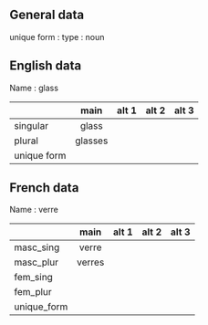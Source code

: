 ## General data

unique form :
type : noun

## English data

Name : glass

|             |  main   | alt 1 | alt 2 | alt 3 |
| :---------- | :-----: | :---: | :---: | ----- |
| singular    |  glass  |       |       |       |
| plural      | glasses |       |       |       |
| unique form |         |       |       |       |

## French data

Name : verre

|             |  main  | alt 1 | alt 2 | alt 3 |
| :---------- | :----: | :---: | :---: | :---: |
| masc_sing   | verre  |       |       |       |
| masc_plur   | verres |       |       |       |
| fem_sing    |        |       |       |       |
| fem_plur    |        |       |       |       |
| unique_form |        |       |       |       |


